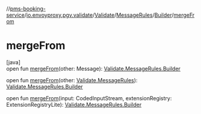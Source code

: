 //[pms-booking-service](../../../../../index.md)/[io.envoyproxy.pgv.validate](../../../index.md)/[Validate](../../index.md)/[MessageRules](../index.md)/[Builder](index.md)/[mergeFrom](merge-from.md)

# mergeFrom

[java]\
open fun [mergeFrom](merge-from.md)(other: Message): [Validate.MessageRules.Builder](index.md)

open fun [mergeFrom](merge-from.md)(other: [Validate.MessageRules](../index.md)): [Validate.MessageRules.Builder](index.md)

open fun [mergeFrom](merge-from.md)(input: CodedInputStream, extensionRegistry: ExtensionRegistryLite): [Validate.MessageRules.Builder](index.md)